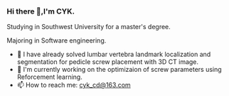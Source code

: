 ### Hi there 👋,I'm CYK.
Studying in Southwest University for a master's degree.

Majoring in Software engineering.
- 🌱 I have already solved lumbar vertebra landmark localization and segmentation for pedicle screw placement with 3D CT image.
- 🌱 I'm currently working on the optimizaion of screw parameters using Reforcement learning.
- 📫 How to reach me: cyk_cd@163.com
